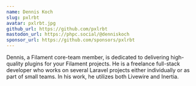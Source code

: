 ```yaml
---
name: Dennis Koch
slug: pxlrbt
avatar: pxlrbt.jpg
github_url: https://github.com/pxlrbt
mastodon_url: https://phpc.social/@denniskoch
sponsor_url: https://github.com/sponsors/pxlrbt
---
```


Dennis, a Filament core-team member, is dedicated to delivering high-quality plugins for your Filament projects. He is a freelance full-stack developer who works on several Laravel projects either individually or as part of small teams. In his work, he utilizes both Livewire and Inertia.
